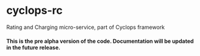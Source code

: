 # cyclops-rc
Rating and Charging micro-service, part of Cyclops framework

#### This is the pre alpha version of the code. Documentation will be updated in the future release. 